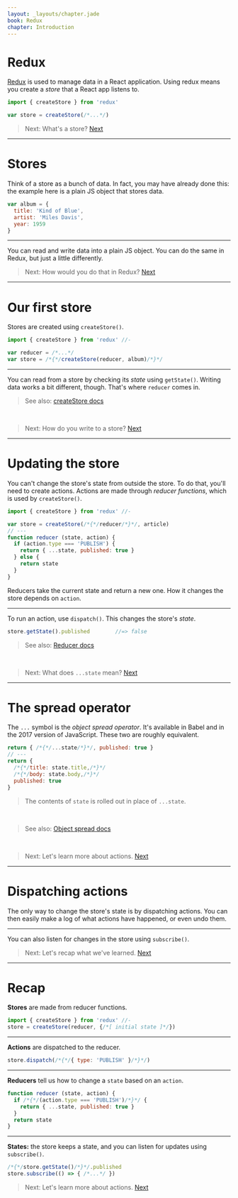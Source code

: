 ```yaml
---
layout: _layouts/chapter.jade
book: Redux
chapter: Introduction
---
```


Redux
=====

[Redux](http://redux.js.org/) is used to manage data in a React application. Using redux means you create a *store* that a React app listens to.

```js
import { createStore } from 'redux'

var store = createStore(/*...*/)
```

> Next: What's a store? [Next](#stores)

* * * * * * * * * * * * * * * * * * * * * * * * * * * * * * * * * * * * * * *

Stores
======

Think of a store as a bunch of data. In fact, you may have already done this: the example here is a plain JS object that stores data.

```js
var album = {
  title: 'Kind of Blue',
  artist: 'Miles Davis',
  year: 1959
}
```

---

You can read and write data into a plain JS object. You can do the same in Redux, but just a little differently.

<!-- example: examples/intro-simple-read -->

> Next: How would you do that in Redux? [Next](#our-first-store)

* * * * * * * * * * * * * * * * * * * * * * * * * * * * * * * * * * * * * * *

Our first store
===============

Stores are created using `createStore()`. 

```js
import { createStore } from 'redux' //-

var reducer = /*...*/
var store = /*{*/createStore(reducer, album)/*}*/
```

---

You can read from a store by checking its *state* using `getState()`.
Writing data works a bit different, though. That's where `reducer` comes in.

<!-- example: examples/intro-first-store -->

> See also: [createStore docs](http://redux.js.org/docs/basics/Actions.html)

<br>

> Next: How do you write to a store? [Next](#updating-the-store)

* * * * * * * * * * * * * * * * * * * * * * * * * * * * * * * * * * * * * * *

Updating the store
==================

You can't change the store's state from outside the store. To do that, you'll need to create actions. Actions are made through *reducer functions*, which is used by `createStore()`.

```js
import { createStore } from 'redux' //-

var store = createStore(/*{*/reducer/*}*/, article)
// ---
function reducer (state, action) {
  if (action.type === 'PUBLISH') {
    return { ...state, published: true }
  } else {
    return state
  }
}
```

Reducers take the current state and return a new one. How it changes the store depends on `action`.

---

To run an action, use `dispatch()`. This changes the store's *state*.

```js
store.getState().published        //=> false
```

<!-- example: examples/intro-updating -->

> See also: [Reducer docs](http://redux.js.org/docs/basics/Reducers.html)

<br>

> Next: What does `...state` mean? [Next](#spread-operator)

* * * * * * * * * * * * * * * * * * * * * * * * * * * * * * * * * * * * * * *

The spread operator
===================

The `...` symbol is the *object spread operator*. It's available in Babel and in the 2017 version of JavaScript.
These two are roughly equivalent.

```js
return { /*{*/...state/*}*/, published: true }
// ---
return {
  /*{*/title: state.title,/*}*/
  /*{*/body: state.body,/*}*/
  published: true
}
```

> The contents of `state` is rolled out in place of `...state`.

<!--
var state = { name: 'John', age: 3 }
inspect({ ...state, published: true })
-->

<br>

> See also: [Object spread docs](http://redux.js.org/docs/recipes/UsingObjectSpreadOperator.html)

<br>

> Next: Let's learn more about actions. [Next](#dispatching-actions)

* * * * * * * * * * * * * * * * * * * * * * * * * * * * * * * * * * * * * * *

Dispatching actions
===================

The only way to change the store's state is by dispatching actions. You can then easily make a log of what actions have happened, or even undo them.

<!-- example: examples/intro-dispatching -->

---

You can also listen for changes in the store using `subscribe()`.

<!-- example: examples/intro-subscribe -->

> Next: Let's recap what we've learned. [Next](#recap)

* * * * * * * * * * * * * * * * * * * * * * * * * * * * * * * * * * * * * * *

# Recap

**Stores** are made from reducer functions.

```js
import { createStore } from 'redux' //-
store = createStore(reducer, {/*[ initial state ]*/})
```

---

**Actions** are dispatched to the reducer.

```js
store.dispatch(/*{*/{ type: 'PUBLISH' }/*}*/)
```

---

**Reducers** tell us how to change a `state` based on an `action`.

```js
function reducer (state, action) {
  if /*{*/(action.type === 'PUBLISH')/*}*/ {
    return { ...state, published: true }
  }
  return state
}
```

---

**States:** the store keeps a state, and you can listen for updates using `subscribe()`.

```js
/*{*/store.getState()/*}*/.published
store.subscribe(() => { /*...*/ })
```

> Next: Let's learn more about actions. [Next](actions.html)
